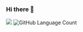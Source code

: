### Hi there 👋

<!--
**samssousa/samssousa** is a ✨ _special_ ✨ repository because its `README.md` (this file) appears on your GitHub profile.

Here are some ideas to get you started:

- 🔭 I’m currently working on ...
- 🌱 I’m currently learning ...
- 👯 I’m looking to collaborate on ...
- 🤔 I’m looking for help with ...
- 💬 Ask me about ...
- 📫 How to reach me: ...
- 😄 Pronouns: ...
- ⚡ Fun fact: ...
-->

<img src="{https://img.shields.io/badge/WhatsApp-25D366?style=for-the-badge&logo=whatsapp&logoColor=white}" />

<img alt="GitHub Language Count" src="https://img.shields.io/github/languages/count/samssousa/samssousa" />
